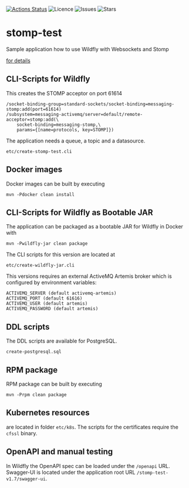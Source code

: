 [![Actions Status](https://github.com/kifj/stomp-test/workflows/Java%20CI/badge.svg)](https://github.com/kifj/stomp-test/actions) ![Licence](https://img.shields.io/github/license/kifj/stomp-test) ![Issues](https://img.shields.io/github/issues/kifj/stomp-test) ![Stars](https://img.shields.io/github/stars/kifj/stomp-test)

# stomp-test

Sample application how to use Wildfly with Websockets and Stomp

[for details](https://blog.johannes-beck.name/?p=285)

## CLI-Scripts for Wildfly

This creates the STOMP acceptor on port 61614

	/socket-binding-group=standard-sockets/socket-binding=messaging-stomp:add(port=61614)
	/subsystem=messaging-activemq/server=default/remote-acceptor=stomp:add(\
		socket-binding=messaging-stomp,\
		params={[name=protocols, key=STOMP]})

The application needs a queue, a topic and a datasource.

	etc/create-stomp-test.cli

## Docker images

Docker images can be built by executing

	mvn -Pdocker clean install

## CLI-Scripts for Wildfly as Bootable JAR

The application can be packaged as a bootable JAR for Wildfly in Docker with

	mvn -Pwildfly-jar clean package

The CLI scripts for this version are located at

	etc/create-wildfly-jar.cli

This versions requires an external ActiveMQ Artemis broker 
which is configured by environment variables:

```
ACTIVEMQ_SERVER (default activemq-artemis)
ACTIVEMQ_PORT (default 61616)
ACTIVEMQ_USER (default artemis)
ACTIVEMQ_PASSWORD (default artemis)
```

## DDL scripts

The DDL scripts are available for PostgreSQL.

	create-postgresql.sql

## RPM package

RPM package can be built by executing

	mvn -Prpm clean package

## Kubernetes resources

are located in folder `etc/k8s`. The scripts for the certificates require the `cfssl` binary. 

## OpenAPI and manual testing

In Wildfly the OpenAPI spec can be loaded under the `/openapi` URL.
Swagger-UI is located under the application root URL `/stomp-test-v1.7/swagger-ui`.
